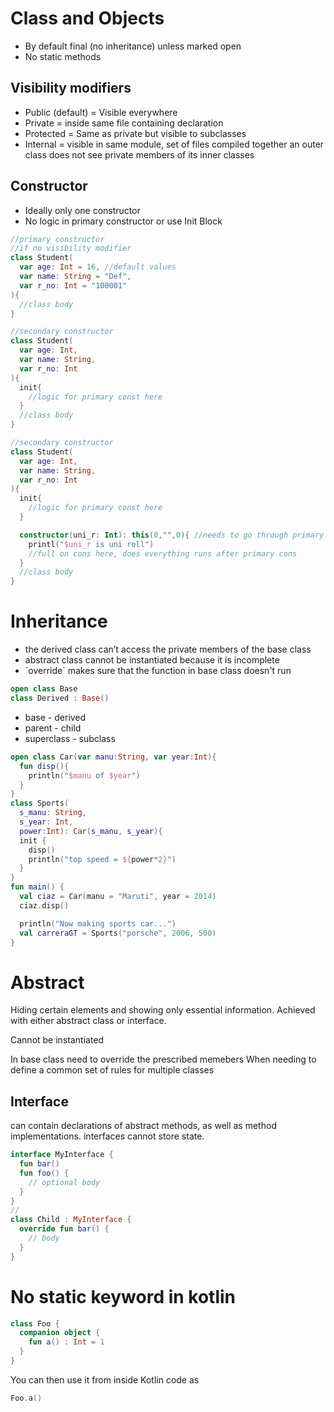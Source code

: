 # Class and Objects
* By default final (no inheritance) unless marked open
* No static methods
## Visibility modifiers
* Public (default) = Visible everywhere
* Private =  inside same file containing declaration
* Protected = Same as private but visible to subclasses
* Internal = visible in same module, set of files compiled together 
an outer class does not see private members of its inner classes
## Constructor
- Ideally only one constructor
- No logic in primary constructor or use Init Block

```kotlin
//primary constructor
//if no visibility modifier
class Student(
  var age: Int = 16, //default values
  var name: String = "Def",
  var r_no: Int = "100001"
){
  //class body
}
```

```kotlin
//secondary constructor
class Student(
  var age: Int,
  var name: String,
  var r_no: Int
){
  init{
    //logic for primary const here
  }
  //class body
}
```

```kotlin
//secondary constructor
class Student(
  var age: Int,
  var name: String,
  var r_no: Int
){
  init{
    //logic for primary const here     
  }

  constructor(uni_r: Int): this(0,"",0){ //needs to go through primary cons anyways
    printl("$uni_r is uni roll")
    //full on cons here, does everything runs after primary cons
  }
  //class body
}
```

# Inheritance
- the derived class can’t access the private members of the base class
- abstract class cannot be instantiated because it is incomplete
- \`override\` makes sure that the function in base class doesn't run

```kotlin
open class Base
class Derived : Base()
```

- base - derived
- parent - child
- superclass - subclass

```kotlin
open class Car(var manu:String, var year:Int){
  fun disp(){
    println("$manu of $year")
  }
}
class Sports(
  s_manu: String,
  s_year: Int,
  power:Int): Car(s_manu, s_year){
  init {
    disp()
    println("top speed = ${power*2}")
  }
}
fun main() {
  val ciaz = Car(manu = "Maruti", year = 2014)
  ciaz.disp()

  println("Now making sports car...")
  val carreraGT = Sports("porsche", 2006, 500)
}
```



# Abstract
Hiding certain elements and showing only essential information. Achieved with either abstract class or interface.

Cannot be instantiated

In base class need to override the prescribed memebers
When needing to define a common set of rules for multiple classes

## Interface
can contain declarations of abstract methods, as well as method implementations. interfaces cannot store state.
```kotlin
interface MyInterface {
  fun bar()
  fun foo() {
    // optional body
  }
}
//
class Child : MyInterface {
  override fun bar() {
    // body
  }
}

```
# No static keyword in kotlin
```kotlin
class Foo {
  companion object {
    fun a() : Int = 1
  }
}
```

You can then use it from inside Kotlin code as

```kotlin
Foo.a()
```
